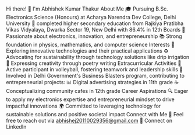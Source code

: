 Hi there! 👋 I'm Abhishek Kumar Thakur
About Me
🎓 Pursuing B.Sc. Electronics Science (Honours) at Acharya Narendra Dev College, Delhi University
🏫 completed higher secondary education from Rajkiya Pratibha Vikas Vidyalaya, Dwarka Sector 19, New Delhi with 86.4% in 12th Boards
🌱 Passionate about electronics, innovation, and entrepreneurship
📚 Strong foundation in physics, mathematics, and computer science
Interests
🚀 Exploring innovative technologies and their practical applications
♻️ Advocating for sustainability through technology solutions like drip irrigation
📝 Expressing creativity through poetry writing
Extracurricular Activities
🏐 Active participant in volleyball, fostering teamwork and leadership skills
🧠 Involved in Delhi Government's Business Blasters program, contributing to entrepreneurial projects:
📊 Digital advertising strategies in 11th grade
☕ Conceptualizing community cafes in 12th grade
Career Aspirations
🔍 Eager to apply my electronics expertise and entrepreneurial mindset to drive impactful innovations
🌍 Committed to leveraging technology for sustainable solutions and positive societal impact
Connect with Me
📧 Feel free to reach out via abhishej20110029356@gmail.com
🔗 Connect on LinkedIn 
